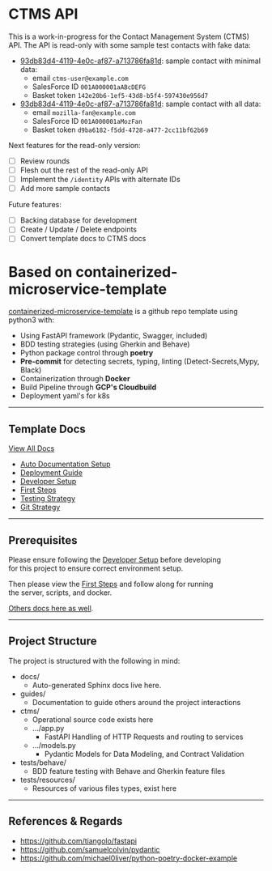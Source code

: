 # CTMS API

This is a work-in-progress for the Contact Management System (CTMS) API.
The API is read-only with some sample test contacts with fake data:

* [93db83d4-4119-4e0c-af87-a713786fa81d](http://ctms-api.api.data.allizom.org/ctms/93db83d4-4119-4e0c-af87-a713786fa81d):
  sample contact with minimal data:
  - email ``ctms-user@example.com``
  - SalesForce ID ``001A000001aABcDEFG``
  - Basket token ``142e20b6-1ef5-43d8-b5f4-597430e956d7``
* [93db83d4-4119-4e0c-af87-a713786fa81d](http://ctms-api.api.data.allizom.org/ctms/93db83d4-4119-4e0c-af87-a713786fa81d):
  sample contact with all data:
  - email ``mozilla-fan@example.com``
  - SalesForce ID ``001A000001aMozFan``
  - Basket token ``d9ba6182-f5dd-4728-a477-2cc11bf62b69``

Next features for the read-only version:

* [ ] Review rounds
* [ ] Flesh out the rest of the read-only API
* [ ] Implement the ``/identity`` APIs with alternate IDs
* [ ] Add more sample contacts

Future features:

* [ ] Backing database for development
* [ ] Create / Update / Delete endpoints
* [ ] Convert template docs to CTMS docs

# Based on containerized-microservice-template

[containerized-microservice-template](https://github.com/mozilla-it/containerized-microservice-template)
is a github repo template using python3 with:

 - Using FastAPI framework (Pydantic, Swagger, included)
 - BDD testing strategies (using Gherkin and Behave)
 - Python package control through **poetry**
 - **Pre-commit** for detecting secrets, typing, linting (Detect-Secrets,Mypy, Black)
 - Containerization through **Docker**
 - Build Pipeline through **GCP's Cloudbuild**
 - Deployment yaml's for k8s

---
## Template Docs

[View All Docs](./guides/)
- [Auto Documentation Setup](guides/auto_documentation.md)
- [Deployment Guide](guides/deployment_guide.md)
- [Developer Setup](guides/developer_setup.md)
- [First Steps](guides/first_steps.md)
- [Testing Strategy](guides/testing_strategy.md)
- [Git Strategy](guides/git_strategy.md)

---
## Prerequisites

Please ensure following the [Developer Setup](guides/developer_setup.md) before developing \
for this project to ensure correct environment setup.

Then please view the [First Steps](guides/first_steps.md) and follow along for running \
the server, scripts, and docker.

[Others docs here as well](./guides/).

---
## Project Structure

The project is structured with the following in mind:

- docs/
    - Auto-generated Sphinx docs live here.
- guides/
    - Documentation to guide others around the project interactions
- ctms/
    - Operational source code exists here
    - .../app.py
        - FastAPI Handling of HTTP Requests and routing to services
    - .../models.py
        - Pydantic Models for Data Modeling, and Contract Validation
- tests/behave/
    - BDD feature testing with Behave and Gherkin feature files
- tests/resources/
    - Resources of various files types, exist here

---
## References & Regards
- https://github.com/tiangolo/fastapi
- https://github.com/samuelcolvin/pydantic
- https://github.com/michael0liver/python-poetry-docker-example
